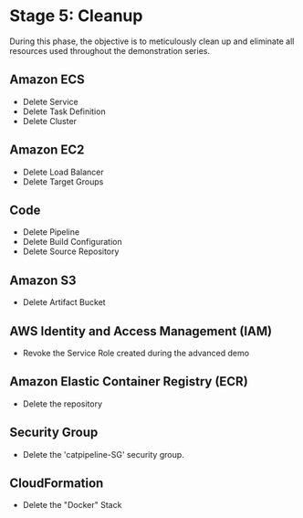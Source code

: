 # Stage 5: Cleanup

During this phase, the objective is to meticulously clean up and eliminate all resources used throughout the demonstration series.

## Amazon ECS  
- Delete Service  
- Delete Task Definition  
- Delete Cluster  

## Amazon EC2  
- Delete Load Balancer  
- Delete Target Groups  

## Code
- Delete Pipeline  
- Delete Build Configuration  
- Delete Source Repository  

## Amazon S3  
- Delete Artifact Bucket  

## AWS Identity and Access Management (IAM)
- Revoke the Service Role created during the advanced demo  

## Amazon Elastic Container Registry (ECR)
- Delete the repository  

## Security Group  
- Delete the 'catpipeline-SG' security group.

## CloudFormation  
- Delete the "Docker" Stack